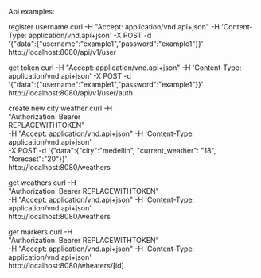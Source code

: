 Api examples:

register username
curl -H "Accept: application/vnd.api+json" -H 'Content-Type: application/vnd.api+json' -X POST -d \
'{"data":{"username":"example1","password":"example1"}}' http://localhost:8080/api/v1/user

get token
curl -H "Accept: application/vnd.api+json" -H 'Content-Type: application/vnd.api+json' -X POST -d \
'{"data":{"username":"example1","password":"example1"}}' http://localhost:8080/api/v1/user/auth

create new city weather
curl -H \
"Authorization: Bearer \
REPLACEWITHTOKEN" \
-H "Accept: application/vnd.api+json" -H 'Content-Type: application/vnd.api+json' \
-X POST -d '{"data":{"city":"medellin", "current_weather": "18", "forecast":"20"}}' \
http://localhost:8080/weathers


get weathers
curl -H \
"Authorization: Bearer REPLACEWITHTOKEN" \
-H "Accept: application/vnd.api+json" -H 'Content-Type: application/vnd.api+json' \
http://localhost:8080/weathers


get markers
curl -H \
"Authorization: Bearer REPLACEWITHTOKEN" \
-H "Accept: application/vnd.api+json" -H 'Content-Type: application/vnd.api+json' \
http://localhost:8080/wheaters/[id]
